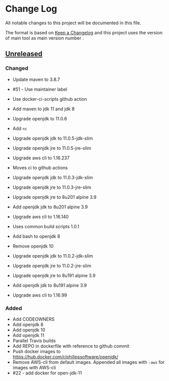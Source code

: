 # Change Log
All notable changes to this project will be documented in this file.

The format is based on [Keep a Changelog](http://keepachangelog.com/)
and this project uses the version of main tool as main version number .

## [Unreleased]

### Changed
- Update maven to 3.8.7
- #51 - Use maintainer label
- Use docker-ci-scripts github action
- Add maven to jdk 11 and jdk 8
- Upgrade openjdk to 11.0.6
- Add `nc`
- Upgrade openjdk jdk to 11.0.5-jdk-slim
- Upgrade openjdk jre to 11.0.5-jre-slim
- Upgrade aws cli to 1.16.237
- Moves ci to github actions
- Upgrade openjdk jdk to 11.0.3-jdk-slim
- Upgrade openjdk jre to 11.0.3-jre-slim
- Upgrade openjdk jre to 8u201 alpine 3.9 
- Add openjdk jdk to 8u201 alpine 3.9 
- Upgrade aws cli to 1.16.140 

- Uses common build scripts 1.0.1
- Add bash to openjdk 8 
- Remove openjdk 10
- Upgrade openjdk jdk to 11.0.2-jdk-slim
- Upgrade openjdk jre to 11.0.2-jre-slim
- Upgrade openjdk jre to 8u191 alpine 3.9 
- Add openjdk jdk to 8u191 alpine 3.9 
- Upgrade aws cli to 1.16.99 

### Added
- Add CODEOWNERS
- Add openjdk 8
- Add openjdk 10
- Add openjdk 11
- Parallel Travis builds
- Add REPO in dockerfile with reference to github commit
- Push docker images to https://hub.docker.com/r/philipssoftware/openjdk/
- Remove AWS-cli from default images. Appended all images with `-aws` for images with AWS-cli 
- #22 - add docker for open-jdk-11

[Unreleased]: https://github.com/philips-software/docker-openjdk

